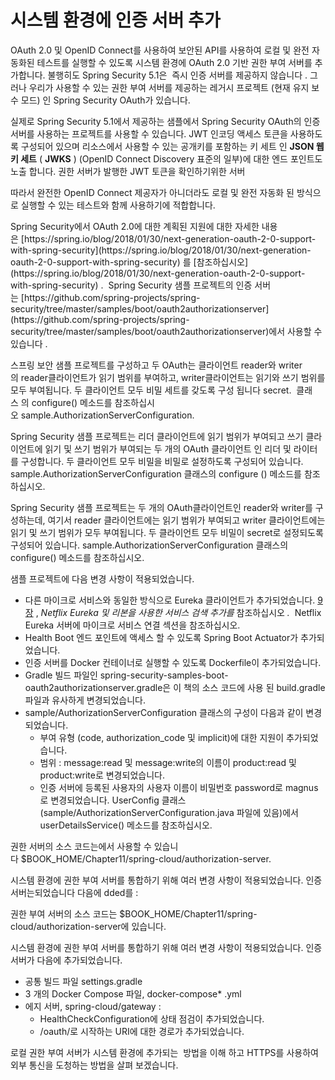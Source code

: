 # 시스템 환경에 인증 서버 추가

OAuth 2.0 및 OpenID Connect를 사용하여 보안된 API를 사용하여 로컬 및 완전 자동화된 테스트를 실행할 수 있도록 시스템 환경에 OAuth 2.0 기반 권한 부여 서버를 추가합니다. 불행히도 Spring Security 5.1은  즉시 인증 서버를 제공하지 않습니다 . 그러나 우리가 사용할 수 있는 권한 부여 서버를 제공하는 레거시 프로젝트 (현재 유지 보수 모드) 인 Spring Security OAuth가 있습니다.

실제로 Spring Security 5.1에서 제공하는 샘플에서 Spring Security OAuth의 인증 서버를 사용하는 프로젝트를 사용할 수 있습니다. JWT 인코딩 액세스 토큰을 사용하도록 구성되어 있으며 리소스에서 사용할 수 있는 공개키를 포함하는 키 세트 인 **JSON 웹 키 세트** ( **JWKS** ) (OpenID Connect Discovery 표준의 일부)에 대한 엔드 포인트도 노출 합니다. 권한 서버가 발행한 JWT 토큰을 확인하기위한 서버

따라서 완전한 OpenID Connect 제공자가 아니더라도 로컬 및 완전 자동화 된 방식으로 실행할 수 있는 테스트와 함께 사용하기에 적합합니다.


<p>
Spring Security에서 OAuth 2.0에 대한 계획된 지원에 대한 자세한 내용은 [https://spring.io/blog/2018/01/30/next-generation-oauth-2-0-support-with-spring-security](https://spring.io/blog/2018/01/30/next-generation-oauth-2-0-support-with-spring-security) 를 [참조하십시오](https://spring.io/blog/2018/01/30/next-generation-oauth-2-0-support-with-spring-security) .  Spring Security 샘플 프로젝트의 인증 서버는 [https://github.com/spring-projects/spring-security/tree/master/samples/boot/oauth2authorizationserver](https://github.com/spring-projects/spring-security/tree/master/samples/boot/oauth2authorizationserver)에서 사용할 수 있습니다 .
</p>

스프링 보안 샘플 프로젝트를 구성하고 두 OAuth는 클라이언트 reader와 writer의 reader클라이언트가 읽기 범위를 부여하고, writer클라이언트는 읽기와 쓰기 범위를 모두 부여됩니다. 두 클라이언트 모두 비밀 세트를 갖도록 구성 됩니다 secret.  클래스 의 configure() 메소드를 참조하십시오 sample.AuthorizationServerConfiguration.

Spring Security 샘플 프로젝트는 리더 클라이언트에 읽기 범위가 부여되고 쓰기 클라이언트에 읽기 및 쓰기 범위가 부여되는 두 개의 OAuth 클라이언트 인 리더 및 라이터를 구성합니다. 두 클라이언트 모두 비밀을 비밀로 설정하도록 구성되어 있습니다. sample.AuthorizationServerConfiguration 클래스의 configure () 메소드를 참조하십시오.

Spring Security 샘플 프로젝트는 두 개의 OAuth클라이언트인 reader와 writer를 구성하는데, 여기서 reader 클라이언트에는 읽기 범위가 부여되고 writer 클라이언트에는 읽기 및 쓰기 범위가 모두 부여됩니다. 두 클라이언트 모두 비밀이 secret로 설정되도록 구성되어 있습니다. sample.AuthorizationServerConfiguration 클래스의 configure() 메소드를 참조하십시오.

샘플 프로젝트에 다음 변경 사항이 적용되었습니다.

- 다른 마이크로 서비스와 동일한 방식으로 Eureka 클라이언트가 추가되었습니다. [9 장](https://subscription.packtpub.com/book/web_development/9781789613476/9) , *Netflix Eureka 및 리본을 사용한 서비스 검색 추가를* 참조하십시오 *.*  Netflix Eureka 서버에 마이크로 서비스 연결 섹션을 참조하십시오.
- Health Boot 엔드 포인트에 액세스 할 수 있도록 Spring Boot Actuator가 추가되었습니다.
- 인증 서버를 Docker 컨테이너로 실행할 수 있도록 Dockerfile이 추가되었습니다.
- Gradle 빌드 파일인 spring-security-samples-boot-oauth2authorizationserver.gradle은 이 책의 소스 코드에 사용 된 build.gradle 파일과 유사하게 변경되었습니다.
- sample/AuthorizationServerConfiguration 클래스의 구성이 다음과 같이 변경되었습니다.
    - 부여 유형 (code, authorization_code 및 implicit)에 대한 지원이 추가되었습니다.
    - 범위 : message:read 및 message:write의 이름이 product:read 및 product:write로 변경되었습니다.
    - 인증 서버에 등록된 사용자의 사용자 이름이 비밀번호 password로 magnus로 변경되었습니다. UserConfig 클래스 (sample/AuthorizationServerConfiguration.java 파일에 있음)에서 userDetailsService() 메소드를 참조하십시오.

권한 서버의 소스 코드는에서 사용할 수 있습니다 $BOOK_HOME/Chapter11/spring-cloud/authorization-server.

시스템 환경에 권한 부여 서버를 통합하기 위해 여러 변경 사항이 적용되었습니다. 인증 서버는되었습니다 다음에 dded를 :

권한 부여 서버의 소스 코드는 $BOOK_HOME/Chapter11/spring-cloud/authorization-server에 있습니다.

시스템 환경에 권한 부여 서버를 통합하기 위해 여러 변경 사항이 적용되었습니다. 인증 서버가 다음에 추가되었습니다.

- 공통 빌드 파일 settings.gradle
- 3 개의 Docker Compose 파일, docker-compose* .yml
- 에지 서버, spring-cloud/gateway :
    - HealthCheckConfiguration에 상태 점검이 추가되었습니다.
    - /oauth/로 시작하는 URI에 대한 경로가 추가되었습니다.

로컬 권한 부여 서버가 시스템 환경에 추가되는  방법을 이해 하고 HTTPS를 사용하여 외부 통신을 도청하는 방법을 살펴 보겠습니다.